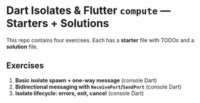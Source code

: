# Dart Isolates & Flutter `compute` — Starters + Solutions

This repo contains four exercises. Each has a **starter** file with TODOs and a **solution** file.

## Exercises
1. **Basic isolate spawn + one-way message** (console Dart)
2. **Bidirectional messaging with `ReceivePort`/`SendPort`** (console Dart)
3. **Isolate lifecycle: errors, exit, cancel** (console Dart)

